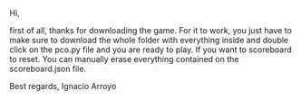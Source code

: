Hi,

first of all, thanks for downloading the game. For it to work, you just have to make sure to download the whole folder with everything inside and double click on the pco.py file and you are ready to play.
If you want to scoreboard to reset. You can manually erase everything contained on the scoreboard.json file.

Best regards,
Ignacio Arroyo
